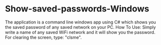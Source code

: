 # Show-saved-passwords-Windows
The application is a command line windows app using C# which shows you the saved password of any saved network on your PC.
How To Use:
Simply write a name of any saved WiFi network and it will show you the password.
For clearing the screen, type: "clsme".
